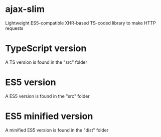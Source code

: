 # ajax-slim
Lightweight ES5-compatible XHR-based TS-coded library to make HTTP requests

# TypeScript version
A TS version is found in the "src" folder

# ES5 version
A ES5 version is found in the "src" folder

# ES5 minified version
A minified ES5 version is found in the "dist" folder
